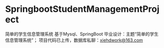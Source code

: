 # SpringbootStudentManagementProject
简单的学生信息管理系统 基于Mysql、SpringBoot 毕业设计：主题“简单的学生信息管理系统”； 项目代码已上传，数据库私聊：xiehdwork@163.com
